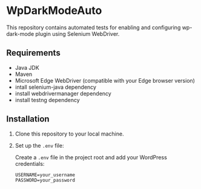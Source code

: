 # WpDarkModeAuto

This repository contains automated tests for enabling and configuring wp-dark-mode plugin using Selenium WebDriver.

## Requirements

- Java JDK
- Maven
- Microsoft Edge WebDriver (compatible with your Edge browser version)
- intall selenium-java dependency
- install webdrivermanager dependency
- install testng dependency

## Installation

1. Clone this repository to your local machine.

2. Set up the `.env` file:

   Create a `.env` file in the project root and add your WordPress credentials:

   ```plaintext
   USERNAME=your_username
   PASSWORD=your_password
